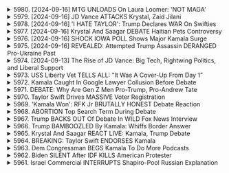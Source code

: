 <details>
<summary>5980. [2024-09-16] MTG UNLOADS On Laura Loomer: 'NOT MAGA'</summary><br>

<a href="https://www.youtube.com/watch?v=XZm9uZ__0eg" target="_blank">
    <img src="https://img.youtube.com/vi/XZm9uZ__0eg/maxresdefault.jpg" 
        alt="[Youtube]" width="200">
</a>

# MTG UNLOADS On Laura Loomer: 'NOT MAGA'

## 分析 馬拉拉戈的內鬥：特朗普的影響力及團隊矛盾

以下為針對影片內容之重點整理，以條列式呈現，並區分各主題：

**一、事件核心：瑪拉拉格(Rumer Faul)與特朗普團隊的矛盾**

*   **主要爭點：**Rumer Faul(瑪拉拉格)與特朗普陣營其他核心幕僚（克里斯·拉斯布、蘇西·WS）之間產生對立，主要衝突在於對候選人特朗普的影響力及訊息傳遞。
*   **瑪拉拉格的角色：**瑪拉拉格被視為特朗普最信任的核心幕僚之一，直接影響特朗普的言論與決策。
*   **衝突的核心：**其他幕僚認為瑪拉拉格的影響力過大，干擾了正常的信息傳遞與策略制定，導致候選人在辯論表現不佳，也影響了整體競選策略。

**二、特朗普的領導風格：忠誠度優先，缺乏監督**

*   **忠誠度至上：**特朗普傾向於圍繞忠誠的幕僚，比起專業能力更重視其對自身的擁護。
*   **缺乏監督：**缺乏有效的監督機制，使得特朗普容易受到特定幕僚的影響，而忽略來自其他方面的建議。
*   **歷史案例：** 從過去的經歷（如Access Hollywood事件、夏洛特斯維爾事件）可以發現，特朗普總是依賴最忠實的幕僚來為自己辯護，而缺乏獨立思考及客觀評估。
*   **影響力循環：** 這種領導風格，使得特定人物在幕後擁有巨大的影響力，間接操縱候選人的言論及決策。

**三、對競選策略的影響**

*   **辯論表現：** 在總統辯論中，瑪拉拉格的影響力被認為導致特朗普在經濟議題方面表現不錯，但在論及其他議題時失準，尤其在涉及到「寵物」等問題時，更是偏離了主流方向。
*   **民調與支持度：** 團隊內部對於目前民調的結果感到憂慮，認為現狀未能達到目標，內部紛爭的加劇進一步影響了整體競選策略的實施。

**四、團隊內部的權力鬥爭**

*   **克里斯·拉斯布與蘇西·WS的憂慮：** 這兩位幕僚對於瑪拉拉格的權力感到擔憂，因為這限制了他們接觸特朗普的機會，並影響了他們提出的專業建議。
*   **競爭與排斥：** 團隊內部開始出現權力鬥爭，各方試圖排除異己，以確保自身對候選人影響力的控制。

**五、總結**

*   **潛在的風險：** 這種內鬥可能會損害特朗普的競選策略，並降低選舉成功的機率。
*   **未來走向：** 值得關注的是，特朗普是否會對瑪拉拉格的影響力進行限制，或者是否會繼續依賴這位忠誠的幕僚。
*   **關鍵因素：** 候選人在多大程度上能夠保持獨立思考，並從不同意見中汲取信息，是影響 election outcome 的重要因素。

總體而言，這段影片揭示了特朗普競選團隊內部複雜的權力關係，以及潛在的危機，對於理解這次選舉的成敗具有重要的參考價值。
</details>

<details>
<summary>5979. [2024-09-16] JD Vance ATTACKS Krystal, Zaid Jilani</summary><br>

<a href="https://www.youtube.com/watch?v=seuztogH-00" target="_blank">
    <img src="https://img.youtube.com/vi/seuztogH-00/maxresdefault.jpg" 
        alt="[Youtube]" width="200">
</a>

# JD Vance ATTACKS Krystal, Zaid Jilani

## 對話重點摘要：《破碎點》節目片段

以下是節目片段的重點摘要和歸納，以小節呈現，並使用條列式格式：

**一、共和黨的族裔政治挑戰**

* **多元化社會的現實：** 節目強調美國已不再是純白人的國家。共和黨若想生存，必須調整政治策略，擁抱多元化，避免給人種族歧視的印象。
* **選民基礎的潛在流失：** 共和黨面臨的挑戰是，許多來自拉丁美洲和其他保守派選民可能支持共和黨的政策 (例如強權警察、對中絶的疑慮)，但因政黨的族裔言論而卻步。
* **極端言論與主流現實的割裂：** 網絡上的極端保守派意見與共和黨在實際民生層面的多元化景象形成鮮明對比。例如，佛羅里達州、德克薩斯州和喬治亞州已形成多元化社區，但部分共和黨領導人仍然推動白人至上的議程。

**二、政治策略的建議**

* **設定界限：** 共和黨應設定明確的界限，避免推動被視為種族歧視的政策或言論。
* **尋找共同價值觀：** 共和黨應強調與來自不同文化背景的選民共有的價值觀，例如家庭、傳統和法律秩序。很多移民，特别是拉丁美洲的，在这些价值观上是相通的。
* **認真對待選民感受：** 共和黨若想爭取選民支持，必須確保選民感覺受到尊重，而不是受到侮辱。

**三、共和黨面臨的文化矛盾**

* **文化保守主義與族裔政治的衝突：** 許多保守派的文化價值觀，例如重視家庭、反對墮胎和法治，並不是特定於任何一個族裔群體。共和黨在推進文化保守主義的同時，必須避免將這些價值觀與種族歧視聯係起來。
* **全球資本和家庭價值：** 節目評論員提出，一些共和黨領導人，例如 Vance，關注的議題，例如全球資本和家庭價值，是受到選民共鳴的，但種族文化觀點卻與此相悖。

**四、對共和黨訊息的建議**

* **避免過度渲染負面訊息：** 节目提出，避免过度依赖模糊不清的视频（如 UFO 和大数据足迹），应使用明确和清晰的信息传递，以建立信任感。
* **強調社會秩序：** 節目強調，一些移民逃離原籍地就是为了寻求一个有秩序的社会，法律能惩罰罪犯，而不是滋生混乱和无政府状态。

**五、總體主題**

節目片段的核心論點是，共和黨若想在多元化社會中吸引選民，就必須調整政治策略，擁抱多元化，並避免給人種族歧視的印象。 政治黨派需要找到文化共同點，而不是加劇種族和文化分歧。
</details>

<details>
<summary>5978. [2024-09-16] 'I HATE TAYLOR': Trump Declares WAR On Swifties</summary><br>

<a href="https://www.youtube.com/watch?v=DOO7QfOHnAA" target="_blank">
    <img src="https://img.youtube.com/vi/DOO7QfOHnAA/maxresdefault.jpg" 
        alt="[Youtube]" width="200">
</a>

# 'I HATE TAYLOR': Trump Declares WAR On Swifties

## 要點整理： Trump 對 Taylor Swift 的言論和影響分析

此文本分析了 Donald Trump 對於 Taylor Swift 的態度以及在本次選舉中可能造成的影響，以下為重點整理：

**一、特朗普對 Taylor Swift 的言論與態度**

*   **過去印象:** Trump 過去曾表示讚賞 Taylor Swift 的音樂，甚至提到自己與兒子一同在車內聆聽她的歌曲（Blank Space）的經歷。
*   **近期評價:** 於近日，Trump 在被問及對 Swift 的看法時，強調其外貌美麗，並認為她可能不喜歡他，但肯定她的才華。
*   **個人中心思維:** 分析者指出， Trump 的言論帶有個人中心主義色彩，顯示他更關注自身感受而非他人意見。

**二、Taylor Swift 在本次選民中的影響力**

*   **潛在政治參與:**  Taylor Swift 在選民中有極高的知名度和影響力。由於 Trump 的言論， 她可能被捲入選舉漩渦。
*   **對 Democratic Voter 的加成:** 她有潛力為 Democratic Voter 加成，但此舉也可能激發她更積極地參與政治，例如透過公開表態支持特定候選人，或投放廣告等途徑。
*   **激化對立:** 她的政治立場可能與部分 Trump 的支持者相反， 引發選舉對立。

**三、Trump 的考量與策略**

*   **對於知名人物的尊重:** Trump 對於知名人士的力量抱持敬畏之心， 並尊重他們在公眾心中的影響力。
*   **缺乏深入策略：** 分析者認為， Trump 對 Taylor Swift 的言論缺乏深入策略考量， 只是基於一時興起而說。
*   **策略效果評估:** 雖然 Trump 的行為可能沒有深遠的策略目的， 但可能產生負面影響， 不利於選情。

**四、事件的影響與潛在後續發展**

*   **媒體關注：** Trump 對 Swift 的言論吸引了媒體的廣泛關注， 進一步推高了 Taylor Swift 的話題度。
*   **選民反應：**  分析者質疑 Trump 的行為是否符合選民的期待， 認為可能會產生不利的選情。
*   **促使政治表態：** 由於特朗普的言論，Taylor Swift 可能被激勵做出更明確的政治表態。

**五、總結**

本次分析認為，特朗普對 Taylor Swift 的言論缺乏深思熟慮， 可能對選情產生負面影響。Taylor Swift 的政治表態，則有可能引發選民關注，進而影響選舉結果。
</details>

<details>
<summary>5977. [2024-09-16] Krystal And Saagar DEBATE Haitian Pets Controversy</summary><br>

<a href="https://www.youtube.com/watch?v=uWVmo7GMKSQ" target="_blank">
    <img src="https://img.youtube.com/vi/uWVmo7GMKSQ/maxresdefault.jpg" 
        alt="[Youtube]" width="200">
</a>

# Krystal And Saagar DEBATE Haitian Pets Controversy

以下是該演講稿的重點摘要，以客觀且結構化的方式呈現：

**一. 關於政治策略失敗的總體論點**

*   講者認為，特朗普關於移民社群(尤其是海地社群)的言論，是明顯的政治策略失敗。
*   該講者認為，美國民眾普遍對人種歧視感到反感，並對政治家散佈謊言感到不悅。
*   即便對於移民議題存在合理關切，利用人種歧視言論、傳播不實訊息會削弱自身立場。

**二. 對政治事件的評論**

*   **特朗普的言論和策略**: 演講者認為特朗普關於海地社群的言論，缺乏正當性並且可能適得其反。
*   **美國民眾的反應**: 演講者不贊同美國社會被認為普遍具有高度人種歧視，而是認為他們厭惡謊言。
*   **對選舉結果的預測**: 演講者預測選舉結果將反映移民問題的影響，並呼籲自由派在選舉勝利或失敗後進行反思。

**三. 對人種歧視的定義和論證**

*   **人種歧視的定義**: 講者對人種歧視的定義是：基於種族，對某人抱持明顯的偏見。
*   **對海地社群爭議的分析**: 講者認為，以特定社群的負面刻板印象來中傷全體社群（即便該刻板印象在某些方面為真）是種族歧視的表現。
*   **辯論及高標準**: 講者表示自己對於認定“人種歧視”一詞有較高的標準，並且認為這個詞語經常被錯誤使用。

**四. 對選舉影響的假設**

*   **選舉的潛在影響**: 講者認為，此次選舉結果將在很大程度上受到移民問題的影響。
*   **自由派的自我檢討**: 講者呼籲自由派在選舉結果公布後，反思是否需要調整策略。

**五. 關於情報來源、選舉操縱與獨立媒體**

*   **對"更好天使"團體的質疑**: 講者質疑所謂的“更好天使”團體的真實性。
*   **獨立媒體的重要性**: 講者呼籲支持獨立媒體，並鼓勵大家關注breakingpoints tocom，觀看節目支持獨立媒體發展。

**六. 結論**

*   講者表示，上述觀點是個人對當前政治問題的分析，並呼籲觀眾思考這些觀點，參與討論。

**重要注意事項:**

*   演講稿中存在一定的個人主觀觀點和假設，請觀眾理性分析。
*   演講稿中提及的一些概念和術語(例如“更好天使”)需要進一步了解才能理解其深層含義。
</details>

<details>
<summary>5976. [2024-09-16] SHOCK IOWA POLL Shows Major Kamala Surge</summary><br>

<a href="https://www.youtube.com/watch?v=zPV_GrhPyZk" target="_blank">
    <img src="https://img.youtube.com/vi/zPV_GrhPyZk/maxresdefault.jpg" 
        alt="[Youtube]" width="200">
</a>

# SHOCK IOWA POLL Shows Major Kamala Surge

## 討論會分析與2024總統大選民調重點整理 (按內容分類)

這份報告整理了對討論會的分析以及近期總統大選民調的重點，涵蓋候選人表現、經濟問題與民調趨勢。

**I. 討論會分析**

*   **整體評價：** 普遍認為 Kamala Harris 在討論會中表現出色，成功將討論引導至她有利的範圍。
*   **候選人表現：**
    *   Donald Trump被指責反應激烈且容易被激怒，導致無法持續傳達其經濟政策主張。
    *   Kamala Harris 擅於引導討論，讓 Trump無法有效闡述自己的主張。
    *   Trump 可能已經決定不參加後續討論會，這將減少他發表經濟論點的機會。

**II. 經濟議題的關注點**

*   **民意觀感：** 歷史上，共和黨候選人通常被認為比民主黨候選人在經濟方面更有優勢。
*   **Trump 的優勢：** Donald Trump 過去一直將其商界背景作為主要優勢。
*   **Harris 縮小差距：** Kamala Harris 在經濟問題上逐漸縮小和 Trump 的差距，尤其在討論會上成功引導討論至有利方向。
*   **經濟表現的重要性：** 若 Harris 在經濟議題上與 Trump 持平，將對共和黨造成嚴重打擊，尤其若她能在其他議題上表現出色。
*   **民調的經濟比較：** 許多民調顯示，選民通常認為 Trump 在經濟方面更優秀；然而，一些民調 (如 Financial Times) 也顯示，Harris 正在逐漸縮小差距，甚至在某些民調中超越 Trump。

** III. 民調趨勢**

*  **選民觀感：** 選民對候選人經濟能力的觀感是影響投票決定的重要因素。
*   **民調不一致性：** 不同的民調結果並不總是互相一致，因此需要綜合分析多個民調的結果，以獲得更全面的了解。
*   **外值觀察：** Financial Times 的民調結果顯示 Kamala Harris 在經濟議題上有所領先，與其他民調形成對比，值得關注。
*   **經濟議題的重要性：** 若 Harris 成功縮小與Trump的經濟差距，將對選局產生重大影響。

**IV. 結論**

雖然 Donald Trump 過去在選民心中擁有較為強烈的經濟優勢，Kamala Harris 透過積極的表現，尤其是在討論會上，正在縮小差距。 選民對經濟議題的關注度以及候選人在經濟上的表現，將決定選舉結果.

**Note: 文中使用了較為正式的用語 (例：觀察、趨勢)，並以小節及條列整理方式呈現，方便閱覽，提供更清晰的重點摘要。**
</details>

<details>
<summary>5975. [2024-09-16] REVEALED: Attempted Trump Assassin DERANGED Pro-Ukraine Past</summary><br>

<a href="https://www.youtube.com/watch?v=KYibGrIul9M" target="_blank">
    <img src="https://img.youtube.com/vi/KYibGrIul9M/maxresdefault.jpg" 
        alt="[Youtube]" width="200">
</a>

# REVEALED: Attempted Trump Assassin DERANGED Pro-Ukraine Past

## ライアン・ラルス事件の概要：詳細なまとめ

**1. 背景:**

*   ライアン・ラルスは、ウクライナ紛争に積極的に関与したアメリカ人。
*   彼の活動ぶりは複雑で、メディアへの露出や様々な組織への関与が見られた。近年FBIに逮捕された。
*   本稿は、彼を取り巻く状況、活動内容、逮捕に至るまでの経緯を整理する。

**2. 主要人物と組織:**

*   **ライアン・ラルス:** 本件の中心人物。元国際義勇団と呼ばれる自称組織を設立し、国際ボランティアとしてウクライナ紛争に参加。
*   **国際義勇団:** ラルスが設立したと称する組織。活動内容は不明確。
*   **ウクライナ政府・軍:** ラルスはウクライナ側を支援する姿勢を表明。
*   **FBI:** ラルスは逮捕され、現在捜査中。

**3. ラルスの活動内容：**

*   ウクライナ紛争への積極的な関与。国際義勇団と呼ばれる組織の設立と活動 (具体的な内容は不明確)。
*   メディアへの露出（ニュース・ウイーク、ニューヨーク・タイمزなど）。ウクライナ情勢に関する信頼できる情報源を装う。
*   国防省関係者や議会との面会。(実際の面会内容は不明)
*   ウクライナとの往復旅行。ウクライナ国内での活動状況は不明確。
*   武器の調達、及びその資金の出所は不明。

**4. 逮捕と捜査：**

*   FBIによって逮捕され、現在捜査中。
*   武器の違法売買、または関連の容疑が指摘されている。
*   逮捕の経緯、および捜査状況は、当局から公式な発表は限定されている。

**5. 議論点:**

*   ラルスの真の動機と目的。彼は本当に国際ボランティアとして活動していたのか、または他の目的があったのか？
*   ラルスの活動資金の流れとその出所。
*   彼の活動に対するウクライナ政府や関連組織の認識と関与。
*   逮捕が意味する、ウクライナ紛争に関わるアメリカ人の役割と責任。
*   メディアがどのように彼の情報を扱い、信頼を構築させたのか。

**6. 今後の展望:**

*   FBIの捜査の進展と判明する事実。
*   司法取引、または刑事裁判による判決。
*   ウクライナ紛争に関わるアメリカ人の活動に関するさらなる調査。
*   メディアが今回の事例から学び、情報報道における注意点をどのように実践するのか。

本稿は、現時点で利用可能な情報に基づいて作成されたものであり、今後の調査によって内容が変更される可能性があります。
</details>

<details>
<summary>5974. [2024-09-13] The Rise of JD Vance: Big Tech, Rightwing Politics, and Liberal Support</summary><br>

<a href="https://www.youtube.com/watch?v=jo8xA93zooc" target="_blank">
    <img src="https://img.youtube.com/vi/jo8xA93zooc/maxresdefault.jpg" 
        alt="[Youtube]" width="200">
</a>

# The Rise of JD Vance: Big Tech, Rightwing Politics, and Liberal Support

好的，根據提供的文字，我將重點整理如下：

**一、關於JD Vance的人物特徵與政治立場**

*   **宗教影響深遠：** JD Vance與羅德里格斯（Rod Dreher）有密切關聯，後者為強烈保守的宗教思想家，Vance受到洗禮並強化了宗教信仰。
*   **保守主義立場：** Vance對傳統家庭價值觀、出生率上升非常重視，對同性婚姻及領養持否定態度。
*   **民粹主義與企業利益的矛盾：** 雖然Vance自詡為工人階級的代言人，但在政策上卻傾向於支持企業利益，例如減弱對鋼鐵工廠排放的監管，保護鋼鐵工業的發展。

**二、Vance的政策立場與投票紀錄**

*   **移民政策：** Vance積極推動反移民法案，包括限制非法移民獲得醫療保險、將英語定為法定語言、禁止雇用非法移民的學校獲得聯邦資金等。
*   **環保政策：** Vance反對限制鋼鐵工業排放有害物質的法規，支持放寬對鋼鐵工廠排放監管，保護鋼鐵工業的發展。
*   **政治立場：** 積極倡導以企業利益為優先，而非保障工人的人身安全。

**三、關於羅德里格斯（Rod Dreher）及其思想**

*   **保守的宗教思想家：** 羅德里格斯是一位強調傳統宗教價值觀的作家，對現代社會的世俗化趨勢持批判態度。
*   **對自由主義的擔憂：** 羅德里格斯認為，自由主義的思潮正在走向極端，最終會導致一種軟性的極權主義。
*   **強調宗教的力量：** 羅德里格斯認為，只有通過強化宗教信仰和社區聯繫，才能抵抗現代社會的負面影響。

**四、其他值得關注的點**

*   **資金來源：** Vance的上議院競選得到了彼得·蒂爾提供的資金支持，這暗示其政治立場可能受到特定利益集團的影響。
*   **特朗普的潛在副總統候選人：** 儘管來自反特朗普的共和黨派，但Vance可能被視為特朗普的潛在副總統候選人。
*   **自由主義者對反特朗普共和黨人的過度關注：** 有些自由主義者可能過於關注反特朗普共和黨人，而忽略了他們的真實政治立場和行為。

**總結：**

提供的文字描繪了JD Vance是一個複雜而矛盾的人物。一方面他迎合了工人階級的情緒，並試圖將自己塑造成一個民粹主義者。但另一方面，他的政策立場卻傾向於支持企業利益和保守的社會價值觀。同時，他與強調傳統宗教價值觀的作家羅德里格斯之間的關聯，暗示了他的政治思想受到宗教的深刻影響。
</details>

<details>
<summary>5973. USS Liberty Vet TELLS ALL: “It Was A Cover-Up From Day 1”</summary><br>

<a href="https://www.youtube.com/watch?v=_bBf1aFRUjI" target="_blank">
    <img src="https://img.youtube.com/vi/_bBf1aFRUjI/maxresdefault.jpg" 
        alt="[Youtube]" width="200">
</a>

# USS Liberty Vet TELLS ALL: “It Was A Cover-Up From Day 1”


</details>

<details>
<summary>5972. Kamala Caught In Google Lawyer Collusion Before Debate</summary><br>

<a href="https://www.youtube.com/watch?v=7fm8TlgV9WE" target="_blank">
    <img src="https://img.youtube.com/vi/7fm8TlgV9WE/maxresdefault.jpg" 
        alt="[Youtube]" width="200">
</a>

# Kamala Caught In Google Lawyer Collusion Before Debate


</details>

<details>
<summary>5971. DEBATE: Why Are Gen Z Men Pro-Trump, Pro-Andrew Tate</summary><br>

<a href="https://www.youtube.com/watch?v=d6PK5FAn9t4" target="_blank">
    <img src="https://img.youtube.com/vi/d6PK5FAn9t4/maxresdefault.jpg" 
        alt="[Youtube]" width="200">
</a>

# DEBATE: Why Are Gen Z Men Pro-Trump, Pro-Andrew Tate


</details>

<details>
<summary>5970. Taylor Swift Drives MASSIVE Voter Registration</summary><br>

<a href="https://www.youtube.com/watch?v=4yUMPY7ocuA" target="_blank">
    <img src="https://img.youtube.com/vi/4yUMPY7ocuA/maxresdefault.jpg" 
        alt="[Youtube]" width="200">
</a>

# Taylor Swift Drives MASSIVE Voter Registration


</details>

<details>
<summary>5969. 'Kamala Won': RFK Jr BRUTALLY HONEST Debate Reaction</summary><br>

<a href="https://www.youtube.com/watch?v=7fvg8ei2Yig" target="_blank">
    <img src="https://img.youtube.com/vi/7fvg8ei2Yig/maxresdefault.jpg" 
        alt="[Youtube]" width="200">
</a>

# 'Kamala Won': RFK Jr BRUTALLY HONEST Debate Reaction


</details>

<details>
<summary>5968. ABORTION Top Search Term During Debate</summary><br>

<a href="https://www.youtube.com/watch?v=7UFr112vqhs" target="_blank">
    <img src="https://img.youtube.com/vi/7UFr112vqhs/maxresdefault.jpg" 
        alt="[Youtube]" width="200">
</a>

# ABORTION Top Search Term During Debate


</details>

<details>
<summary>5967. Trump BACKS OUT Of Debate In WILD Fox News Interview</summary><br>

<a href="https://www.youtube.com/watch?v=6sb65c3bZ2E" target="_blank">
    <img src="https://img.youtube.com/vi/6sb65c3bZ2E/maxresdefault.jpg" 
        alt="[Youtube]" width="200">
</a>

# Trump BACKS OUT Of Debate In WILD Fox News Interview


</details>

<details>
<summary>5966. Trump BAMBOOZLED By Kamala: Whiffs Border Answer</summary><br>

<a href="https://www.youtube.com/watch?v=_m6h-4VZbrc" target="_blank">
    <img src="https://img.youtube.com/vi/_m6h-4VZbrc/maxresdefault.jpg" 
        alt="[Youtube]" width="200">
</a>

# Trump BAMBOOZLED By Kamala: Whiffs Border Answer


</details>

<details>
<summary>5965. Krystal And Saagar REACT LIVE: Kamala, Trump Debate</summary><br>

<a href="https://www.youtube.com/watch?v=kE2Pj6Q308A" target="_blank">
    <img src="https://img.youtube.com/vi/kE2Pj6Q308A/maxresdefault.jpg" 
        alt="[Youtube]" width="200">
</a>

# Krystal And Saagar REACT LIVE: Kamala, Trump Debate


</details>

<details>
<summary>5964. BREAKING: Taylor Swift ENDORSES Kamala</summary><br>

<a href="https://www.youtube.com/watch?v=DxX71MHQHxY" target="_blank">
    <img src="https://img.youtube.com/vi/DxX71MHQHxY/maxresdefault.jpg" 
        alt="[Youtube]" width="200">
</a>

# BREAKING: Taylor Swift ENDORSES Kamala


</details>

<details>
<summary>5963. Dem Congressman BEGS Kamala To Do More Podcasts</summary><br>

<a href="https://www.youtube.com/watch?v=mJ9sxr3IdD0" target="_blank">
    <img src="https://img.youtube.com/vi/mJ9sxr3IdD0/maxresdefault.jpg" 
        alt="[Youtube]" width="200">
</a>

# Dem Congressman BEGS Kamala To Do More Podcasts


</details>

<details>
<summary>5962. Biden SILENT After IDF KILLS American Protester</summary><br>

<a href="https://www.youtube.com/watch?v=d1MooH_R9V0" target="_blank">
    <img src="https://img.youtube.com/vi/d1MooH_R9V0/maxresdefault.jpg" 
        alt="[Youtube]" width="200">
</a>

# Biden SILENT After IDF KILLS American Protester


</details>

<details>
<summary>5961. Israel Commercial INTERRUPTS Shapiro-Pool Russian Explanation</summary><br>

<a href="https://www.youtube.com/watch?v=YoCiCDwkjxA" target="_blank">
    <img src="https://img.youtube.com/vi/YoCiCDwkjxA/maxresdefault.jpg" 
        alt="[Youtube]" width="200">
</a>

# Israel Commercial INTERRUPTS Shapiro-Pool Russian Explanation


</details>

